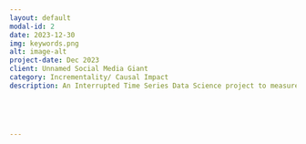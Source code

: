 ```yaml
---
layout: default
modal-id: 2
date: 2023-12-30
img: keywords.png
alt: image-alt
project-date: Dec 2023
client: Unnamed Social Media Giant
category: Incrementality/ Causal Impact
description: An Interrupted Time Series Data Science project to measure the Causal Lift from implementing localized keywords. <br></br><h1><b>Overview</b></h1><br></br><p>This project used the Interrupted Time Series (ITS) model to analyze the causal lift from implementing localized keywords for a social media giant’s online campaign in Spain. The social media company wanted to test if localized keywords would increase new users to sign up for their app in Spain. Due to various circumstances, a traditional A/B test could not be used for this test. The Interrupted Time Series model was chosen to analyze the causal lift as the model could show how and if the outcome has changed after an intervention without a control.</p><p>The tools used include <b>OLS</b> (for the regression model) , <b>Pandas</b> (for data cleaning/wrangling), <b>Datetime</b> (for processing time data)and <b>Plotly/Matplotlib</b> (for visualization).</p><br></br><h1>Interrupted Time Series - General summary</h1><br></br><p>The ITS model is used to understand how and if the outcome of a series of data has changed due to an intervention implemented for the full population at one specific point in time. Using data from both before and after the intervention occurred, we are able to construct a robust model giving us an actionable idea of how effective the intervention was in influencing conversions.</p><p>In mathematical terms, it means that the equation includes four key coefficients:</p><img src="https://raw.githubusercontent.com/chiyounglee01/images/main/its_equation.png"><p><b>Y</b> is the outcome variable</p><p><b>T</b> is a continuous variable which indicates the time (e.g., days, months, years…) passed from the start of the observational period</p><p><b>D</b> is a dummy variable indicating observation collected before (=0) or after (=1) the policy intervention</p><p><b>P</b> is a continuous variable indicating time passed since the intervention has occured (before intervention has occurred P is equal to 0)</p><br></br><p>A multiple linear regression model is used to get the four key coefficients, fitting several independent variables necessary for properly assessing lift. Dummy variables were utilized for indicating whether observations occurred before (Treatment = 0) or after (Treatment = 1)  intervention as well as how many days after the intervention (Time Since Treatment = 0,1,2,3..etc.).</p><p>Below is a graph with the ITS model with treatment and the counterfactual</p><img src="https://raw.githubusercontent.com/chiyounglee01/images/main/its_graph_sample01.png"><br></br><h1><b>MAIN FINDINGS</b></h1><p>With this project we learnt the following insights:</p>





---
```

